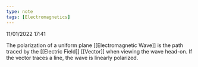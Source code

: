 ```yaml
---
type: note
tags: [Electromagnetics]
---
```

11/01/2022 17:41

  

The polarization of a uniform plane [[Electromagnetic Wave]] is the path traced by the [[Electric Field]] [[Vector]] when viewing the wave head-on. If the vector traces a line, the wave is linearly polarized.